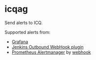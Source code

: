 # icqag
Send alerts to ICQ.

Supported alerts from:
*  [Grafana](https://grafana.com/)
*  [Jenkins Outbound WebHook plugin](https://github.com/jenkinsci/outbound-webhook-plugin)
*  [Prometheus Alertmanager](https://prometheus.io/docs/alerting/alertmanager) by [webhook](https://prometheus.io/docs/alerting/configuration/#webhook_config)
